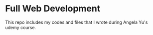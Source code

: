 # Full Web Development

This repo includes my codes and files that I wrote during Angela Yu's udemy course.